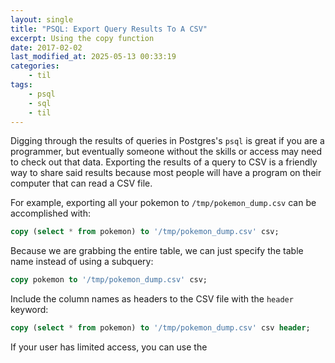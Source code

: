 ```yaml
---
layout: single
title: "PSQL: Export Query Results To A CSV"
excerpt: Using the copy function
date: 2017-02-02
last_modified_at: 2025-05-13 00:33:19
categories:
    - til
tags:
    - psql
    - sql
    - til
---
```


Digging through the results of queries in Postgres's `psql` is great if you
are a programmer, but eventually someone without the skills or access may
need to check out that data. Exporting the results of a query to CSV is a
friendly way to share said results because most people will have a program
on their computer that can read a CSV file.

For example, exporting all your pokemon to `/tmp/pokemon_dump.csv` can be
accomplished with:

```sql
copy (select * from pokemon) to '/tmp/pokemon_dump.csv' csv;
```

Because we are grabbing the entire table, we can just specify the table name
instead of using a subquery:

```sql
copy pokemon to '/tmp/pokemon_dump.csv' csv;
```

Include the column names as headers to the CSV file with the `header`
keyword:

```sql
copy (select * from pokemon) to '/tmp/pokemon_dump.csv' csv header;
```

If your user has limited access, you can use the

